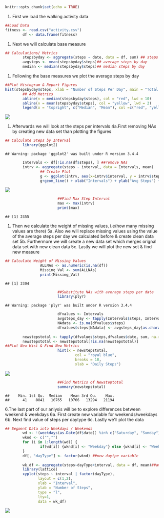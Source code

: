 ``` r
knitr::opts_chunk$set(echo = TRUE)
```

1.  First we load the walking activity data

``` r
##Load Data
fitness <- read.csv("activity.csv")
        df <- data.frame(fitness)
```

1.  Next we will calculate base measure

``` r
## Calculations/ Metrics
        stepsbyday <- aggregate(steps ~ date, data = df, sum) ## steps per day
        avgsteps <- mean(stepsbyday$steps)## average steps by day
        median <- median(stepsbyday$steps)## median steps by day
```

1.  Following the base measures we plot the average steps by day

``` r
##Plot Histogram & Report Figures
hist(stepsbyday$steps, xlab = "Number of Steps Per Day", main = "Total Steps Per Day", breaks = 4, col = "royal blue") 
        ## Add Metrics
        abline(v = median(stepsbyday$steps), col = "red", lwd = 10)
        abline(v = mean(stepsbyday$steps), col = "yellow", lwd = 2)
        legend(x = "topright", c("Median", "Mean"), col =c("red", "yellow"), lwd = c(2, 2, 2 ))
```

![](PA1_template_files/figure-markdown_github/unnamed-chunk-3-1.png)

1.  Afterwards we will look at the steps per intervals 4a.First removing NAs by creating new data set than plotting the figures

``` r
## Calculate Steps by Interval
        library(ggplot2)
```

    ## Warning: package 'ggplot2' was built under R version 3.4.4

``` r
        Intervals <- df[!is.na(df$steps), ] ##remove NAs
        intrv <- aggregate(steps ~ interval, data = Intervals, mean)
                ## Create Plot
                g <- ggplot(intrv, aes(x=intrv$interval, y = intrv$steps), xlab = "Intervals", ylab = "Avg Steps")
                g+geom_line() + xlab("Intervals") + ylab("Avg Steps") + ggtitle("Avg number of Stepgs by Intervals")
```

![](PA1_template_files/figure-markdown_github/unnamed-chunk-4-1.png)

``` r
                        ##Find Max Step Interval
                        max <- max(intrv)
                        print(max)
```

    ## [1] 2355

1.  Then we calculate the weight of missing values, i.e(how many missing values are there) 5a. Also we will replace missing values using the value of the average steps per day we calculated before & create clean data set 5b. Furthermore we will create a new data set which merges orignal data set with new clean data 5c. Lastly we will plot the new set & find new measure

``` r
## Calculate Weight of Missing Values
                ALLNAs <- as.numeric(is.na(df)) 
                Missing_Val <- sum(ALLNAs)
                print(Missing_Val)
```

    ## [1] 2304

``` r
                        ##Substitute NAs with average steps per date
                        library(plyr)
```

    ## Warning: package 'plyr' was built under R version 3.4.4

``` r
                        dfvalues <- Intervals
                        avgsteps_day <- tapply(Intervals$steps, Intervals$interval, mean, na.rm = TRUE, simplify = T)
                        NAdata <- is.na(dfvalues$steps)
                        dfvalues$steps[NAdata] <- avgsteps_day[as.character(dfvalues$interval[NAdata])]
                        
        newstepstotal <- tapply(dfvalues$steps,dfvalues$date, sum, na.rm = TRUE, simplify = T) ## New data Frame
        newstepstotal <- newstepstotal[!is.na(newstepstotal)]
##Plot New Hist & Find New Metrics
                        hist(x = newstepstotal,
                                col = "royal blue",
                                breaks = 10,
                                xlab = "Daily Steps")
```

![](PA1_template_files/figure-markdown_github/unnamed-chunk-5-1.png)

``` r
                        ##Find Metrics of Newsteptotal
                        summary(newstepstotal)
```

    ##    Min. 1st Qu.  Median    Mean 3rd Qu.    Max. 
    ##      41    8841   10765   10766   13294   21194

6.The last part of our anlysis will be to explore differences between weekend & weekdays 6a. First create new variable for weekends/weekdays 6b. Next find value of steps per daytype 6c. Lastly we'll plot the data

``` r
## Segment Data into Weekdays / Weekends
        wd <- !(weekdays(as.Date(df$date)) %in% c("Saturday", "Sunday"))
        wknd <- c("","")
        for (i in 1:length(wd)) {
                if(wd[i]) {wknd[i] <- "Weekday"} else {wknd[i] <- "Weekend"}
        }
        df[, "dayType"] <- factor(wknd) ##new daytpe variable
        
        wk_df <- aggregate(steps~dayType+interval, data = df, mean)##average steps per daytype
        library(lattice)
        xyplot(steps ~ interval | factor(dayType),
               layout = c(1,2),
               xlab = "Interval",
               ylab = "Number of Steps",
               type = "l",
               lty=1,
               data = wk_df)
```

![](PA1_template_files/figure-markdown_github/unnamed-chunk-6-1.png)
